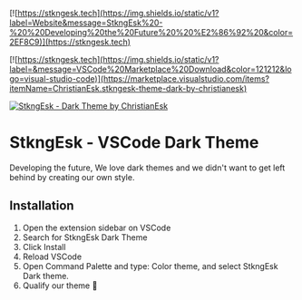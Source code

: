 [![https://stkngesk.tech](https://img.shields.io/static/v1?label=Website&message=StkngEsk%20-%20%20Developing%20the%20Future%20%20%E2%86%92%20&color=2EF8C9)](https://stkngesk.tech)

[![https://stkngesk.tech](https://img.shields.io/static/v1?label=&message=VSCode%20Marketplace%20Download&color=121212&logo=visual-studio-code)](https://marketplace.visualstudio.com/items?itemName=ChristianEsk.stkngesk-theme-dark-by-christianesk)

[![StkngEsk - Dark Theme by ChristianEsk](https://firebasestorage.googleapis.com/v0/b/stkngesk-website.appspot.com/o/stkngesk-dark-theme.gif?alt=media&token=91f3c573-9029-4dee-84fd-c65957170a67)](https://stkngesk.tech)

# StkngEsk - VSCode Dark Theme

Developing the future, We love dark themes and we didn't want to get left behind by creating our own style.

## Installation

1. Open the extension sidebar on VSCode
2. Search for StkngEsk Dark Theme
3. Click Install
4. Reload VSCode
5. Open Command Palette and type: Color theme, and select StkngEsk Dark theme.
6. Qualify our theme 🙌



